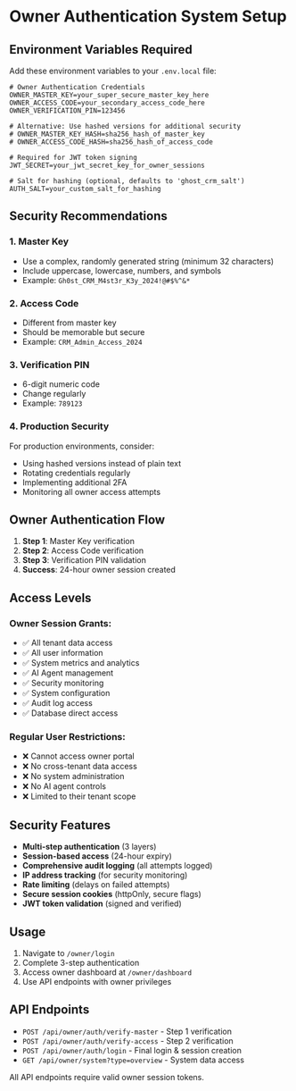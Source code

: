 # Owner Authentication System Setup

## Environment Variables Required

Add these environment variables to your `.env.local` file:

```env
# Owner Authentication Credentials
OWNER_MASTER_KEY=your_super_secure_master_key_here
OWNER_ACCESS_CODE=your_secondary_access_code_here  
OWNER_VERIFICATION_PIN=123456

# Alternative: Use hashed versions for additional security
# OWNER_MASTER_KEY_HASH=sha256_hash_of_master_key
# OWNER_ACCESS_CODE_HASH=sha256_hash_of_access_code

# Required for JWT token signing
JWT_SECRET=your_jwt_secret_key_for_owner_sessions

# Salt for hashing (optional, defaults to 'ghost_crm_salt')
AUTH_SALT=your_custom_salt_for_hashing
```

## Security Recommendations

### 1. Master Key
- Use a complex, randomly generated string (minimum 32 characters)
- Include uppercase, lowercase, numbers, and symbols
- Example: `Gh0st_CRM_M4st3r_K3y_2024!@#$%^&*`

### 2. Access Code
- Different from master key
- Should be memorable but secure
- Example: `CRM_Admin_Access_2024`

### 3. Verification PIN
- 6-digit numeric code
- Change regularly
- Example: `789123`

### 4. Production Security
For production environments, consider:
- Using hashed versions instead of plain text
- Rotating credentials regularly
- Implementing additional 2FA
- Monitoring all owner access attempts

## Owner Authentication Flow

1. **Step 1**: Master Key verification
2. **Step 2**: Access Code verification  
3. **Step 3**: Verification PIN validation
4. **Success**: 24-hour owner session created

## Access Levels

### Owner Session Grants:
- ✅ All tenant data access
- ✅ All user information 
- ✅ System metrics and analytics
- ✅ AI Agent management
- ✅ Security monitoring
- ✅ System configuration
- ✅ Audit log access
- ✅ Database direct access

### Regular User Restrictions:
- ❌ Cannot access owner portal
- ❌ No cross-tenant data access
- ❌ No system administration
- ❌ No AI agent controls
- ❌ Limited to their tenant scope

## Security Features

- **Multi-step authentication** (3 layers)
- **Session-based access** (24-hour expiry)
- **Comprehensive audit logging** (all attempts logged)
- **IP address tracking** (for security monitoring)
- **Rate limiting** (delays on failed attempts)
- **Secure session cookies** (httpOnly, secure flags)
- **JWT token validation** (signed and verified)

## Usage

1. Navigate to `/owner/login`
2. Complete 3-step authentication
3. Access owner dashboard at `/owner/dashboard`
4. Use API endpoints with owner privileges

## API Endpoints

- `POST /api/owner/auth/verify-master` - Step 1 verification
- `POST /api/owner/auth/verify-access` - Step 2 verification  
- `POST /api/owner/auth/login` - Final login & session creation
- `GET /api/owner/system?type=overview` - System data access

All API endpoints require valid owner session tokens.
